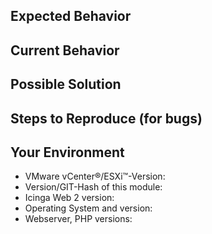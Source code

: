 ## Expected Behavior
<!--- If you're describing a bug, tell us what should happen -->
<!--- If you're suggesting a change/improvement, tell us how it should work -->

## Current Behavior
<!--- If describing a bug, tell us what happens instead of the expected behavior -->
<!--- If suggesting a change/improvement, explain the difference from current behavior -->

## Possible Solution
<!--- Not obligatory, but suggest a fix/reason for the bug, -->
<!--- or ideas how to implement:  the addition or change -->

## Steps to Reproduce (for bugs)
<!--- Provide a link to a live example, or an unambiguous set of steps to -->
<!--- reproduce this bug. Include configuration, logs, etc. to reproduce, if relevant -->

## Your Environment
<!--- Include as many relevant details about the environment you experienced the problem in -->
* VMware vCenter®/ESXi™-Version:
* Version/GIT-Hash of this module:
* Icinga Web 2 version:
* Operating System and version:
* Webserver, PHP versions:

